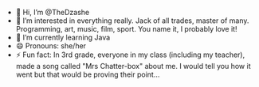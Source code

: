 - 👋 Hi, I’m @TheDzashe
- 👀 I’m interested in everything really. Jack of all trades, master of many. Programming, art, music, film, sport. You name it, I probably love it!
- 🌱 I’m currently learning Java
- 😄 Pronouns: she/her
- ⚡ Fun fact: In 3rd grade, everyone in my class (including my teacher), made a song called "Mrs Chatter-box" about me. I would tell you how it went but that would be proving their point...

<!---
TheDzashe/TheDzashe is a ✨ special ✨ repository because its `README.md` (this file) appears on your GitHub profile.
You can click the Preview link to take a look at your changes.
--->
